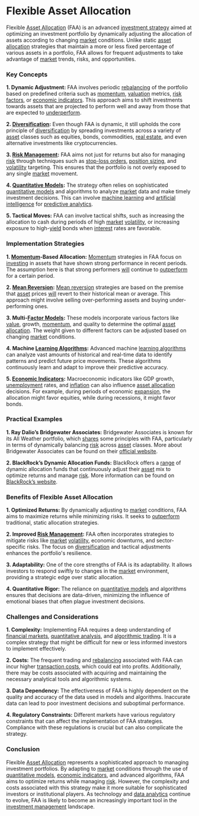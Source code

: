 # Flexible Asset Allocation

Flexible [Asset Allocation](../a/asset_allocation.md) (FAA) is an advanced [investment strategy](../i/investment_strategy.md) aimed at optimizing an investment portfolio by dynamically adjusting the allocation of assets according to changing [market](../m/market.md) conditions. Unlike static [asset allocation](../a/asset_allocation.md) strategies that maintain a more or less fixed percentage of various assets in a portfolio, FAA allows for frequent adjustments to take advantage of [market](../m/market.md) trends, risks, and opportunities.

### Key Concepts

**1. Dynamic Adjustment:** FAA involves periodic [rebalancing](../r/rebalancing.md) of the portfolio based on predefined criteria such as [momentum](../m/momentum.md), [valuation](../v/valuation.md) metrics, [risk factors](../r/risk_factors_in_trading.md), or [economic indicators](../e/economic_indicators.md). This approach aims to shift investments towards assets that are projected to perform well and away from those that are expected to [underperform](../u/underperform.md).

**2. [Diversification](../d/diversification.md):** Even though FAA is dynamic, it still upholds the core principle of [diversification](../d/diversification.md) by spreading investments across a variety of [asset](../a/asset.md) classes such as equities, bonds, commodities, [real estate](../r/real_estate.md), and even alternative investments like cryptocurrencies.

**3. [Risk Management](../r/risk_management.md):** FAA aims not just for returns but also for managing [risk](../r/risk.md) through techniques such as [stop-loss orders](../s/stop-loss_orders.md), [position sizing](../p/position_sizing.md), and [volatility](../v/volatility.md) targeting. This ensures that the portfolio is not overly exposed to any single [market](../m/market.md) movement.

**4. [Quantitative Models](../q/quantitative_models.md):** The strategy often relies on sophisticated [quantitative models](../q/quantitative_models.md) and algorithms to analyze [market](../m/market.md) data and make timely investment decisions. This can involve [machine learning](../m/machine_learning.md) and [artificial intelligence](../a/artificial_intelligence_in_trading.md) for [predictive analytics](../p/predictive_analytics.md).

**5. Tactical Moves:** FAA can involve tactical shifts, such as increasing the allocation to cash during periods of high [market](../m/market.md) [volatility](../v/volatility.md), or increasing exposure to high-[yield](../y/yield.md) bonds when [interest](../i/interest.md) rates are favorable.

### Implementation Strategies

**1. [Momentum](../m/momentum.md)-Based Allocation:**
   [Momentum](../m/momentum.md) strategies in FAA focus on [investing](../i/investing.md) in assets that have shown strong performance in recent periods. The assumption here is that strong performers [will](../w/will.md) continue to [outperform](../o/outperform.md) for a certain period.

**2. [Mean Reversion](../m/mean_reversion.md):**
   [Mean reversion](../m/mean_reversion.md) strategies are based on the premise that [asset](../a/asset.md) prices [will](../w/will.md) revert to their historical mean or average. This approach might involve selling over-performing assets and buying under-performing ones.

**3. Multi-[Factor Models](../f/factor_models.md):**
   These models incorporate various factors like [value](../v/value.md), growth, [momentum](../m/momentum.md), and quality to determine the optimal [asset allocation](../a/asset_allocation.md). The weight given to different factors can be adjusted based on changing [market](../m/market.md) conditions.

**4. Machine [Learning Algorithms](../l/learning_algorithms_in_trading.md):**
   Advanced machine [learning algorithms](../l/learning_algorithms_in_trading.md) can analyze vast amounts of historical and real-time data to identify patterns and predict future price movements. These algorithms continuously learn and adapt to improve their predictive accuracy.

**5. [Economic Indicators](../e/economic_indicators.md):**
   Macroeconomic indicators like GDP growth, [unemployment](../u/unemployment.md) rates, and [inflation](../i/inflation.md) can also influence [asset allocation](../a/asset_allocation.md) decisions. For example, during periods of economic [expansion](../e/expansion.md), the allocation might favor equities, while during recessions, it might favor bonds.

### Practical Examples

**1. Ray Dalio’s Bridgewater Associates:**
   Bridgewater Associates is known for its All Weather portfolio, which [shares](../s/shares.md) some principles with FAA, particularly in terms of dynamically balancing [risk](../r/risk.md) across [asset](../a/asset.md) classes. More about Bridgewater Associates can be found on their [official website](https://www.bridgewater.com/).

**2. BlackRock’s Dynamic Allocation Funds:**
   BlackRock offers a [range](../r/range.md) of dynamic allocation funds that continuously adjust their [asset](../a/asset.md) mix to optimize returns and manage [risk](../r/risk.md). More information can be found on [BlackRock’s website](https://www.blackrock.com/us/individual/products/227832/).

### Benefits of Flexible Asset Allocation

**1. Optimized Returns:**
   By dynamically adjusting to [market](../m/market.md) conditions, FAA aims to maximize returns while minimizing risks. It seeks to [outperform](../o/outperform.md) traditional, static allocation strategies.

**2. Improved [Risk Management](../r/risk_management.md):**
   FAA often incorporates strategies to mitigate risks like [market](../m/market.md) [volatility](../v/volatility.md), economic downturns, and sector-specific risks. The focus on [diversification](../d/diversification.md) and tactical adjustments enhances the portfolio's resilience.

**3. Adaptability:**
   One of the core strengths of FAA is its adaptability. It allows investors to respond swiftly to changes in the [market](../m/market.md) environment, providing a strategic edge over static allocation.

**4. Quantitative Rigor:**
   The reliance on [quantitative models](../q/quantitative_models.md) and algorithms ensures that decisions are data-driven, minimizing the influence of emotional biases that often plague investment decisions.

### Challenges and Considerations

**1. Complexity:**
   Implementing FAA requires a deep understanding of [financial markets](../f/financial_market.md), [quantitative analysis](../q/quantitative_analysis.md), and [algorithmic trading](../a/algorithmic_trading.md). It is a complex strategy that might be difficult for new or less informed investors to implement effectively.

**2. Costs:**
   The frequent trading and [rebalancing](../r/rebalancing.md) associated with FAA can incur higher [transaction costs](../t/transaction_costs.md), which could eat into profits. Additionally, there may be costs associated with acquiring and maintaining the necessary analytical tools and algorithmic systems.

**3. Data Dependency:**
   The effectiveness of FAA is highly dependent on the quality and accuracy of the data used in models and algorithms. Inaccurate data can lead to poor investment decisions and suboptimal performance.

**4. Regulatory Constraints:**
   Different markets have various regulatory constraints that can affect the implementation of FAA strategies. Compliance with these regulations is crucial but can also complicate the strategy.

### Conclusion

Flexible [Asset Allocation](../a/asset_allocation.md) represents a sophisticated approach to managing investment portfolios. By adapting to [market](../m/market.md) conditions through the use of [quantitative models](../q/quantitative_models.md), [economic indicators](../e/economic_indicators.md), and advanced algorithms, FAA aims to optimize returns while managing [risk](../r/risk.md). However, the complexity and costs associated with this strategy make it more suitable for sophisticated investors or institutional players. As technology and [data analytics](../d/data_analytics.md) continue to evolve, FAA is likely to become an increasingly important tool in the [investment management](../i/investment_management.md) landscape.
